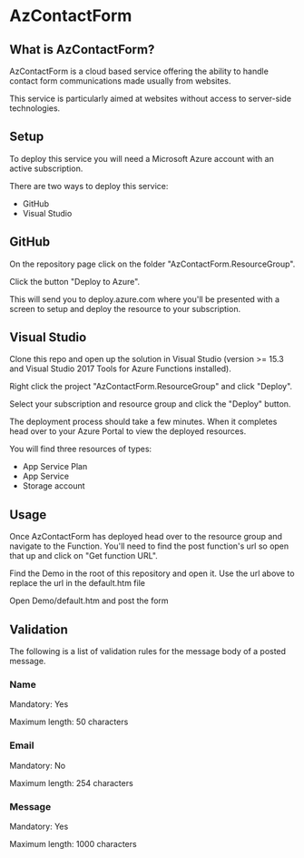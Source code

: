 # AzContactForm

## What is AzContactForm?

AzContactForm is a cloud based service offering the ability to handle contact form communications made usually from websites.

This service is particularly aimed at websites without access to server-side technologies.

## Setup
To deploy this service you will need a Microsoft Azure account with an active subscription.

There are two ways to deploy this service:

- GitHub
- Visual Studio

## GitHub
On the repository page click on the folder "AzContactForm.ResourceGroup".

Click the button "Deploy to Azure".

This will send you to deploy.azure.com where you'll be presented with a screen to setup and deploy the resource to your subscription.

## Visual Studio
Clone this repo and open up the solution in Visual Studio (version >= 15.3 and Visual Studio 2017 Tools for Azure Functions installed).

Right click the project "AzContactForm.ResourceGroup" and click "Deploy".

Select your subscription and resource group and click the "Deploy" button.

The deployment process should take a few minutes. When it completes head over to your Azure Portal to view the deployed resources.

You will find three resources of types:

- App Service Plan
- App Service
- Storage account

## Usage

Once AzContactForm has deployed head over to the resource group and navigate to the Function. You'll need to find the post function's url so open that up and click on "Get function URL".

Find the Demo in the root of this repository and open it. Use the url above to replace the url in the default.htm file

Open Demo/default.htm and post the form

## Validation
The following is a list of validation rules for the message body of a posted message.

### Name

Mandatory: Yes

Maximum length: 50 characters

### Email

Mandatory: No

Maximum length: 254 characters

### Message

Mandatory: Yes

Maximum length: 1000 characters
